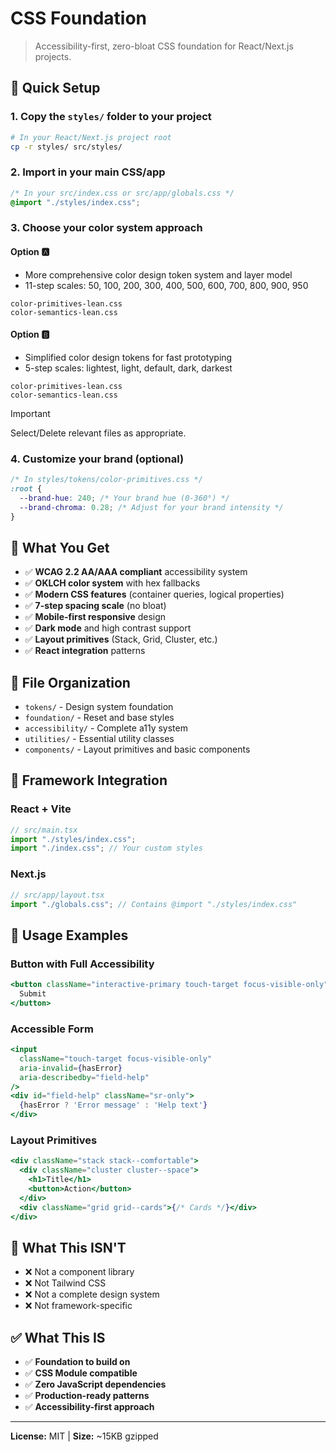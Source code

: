 # CSS Foundation

> Accessibility-first, zero-bloat CSS foundation for React/Next.js projects.

## 🚀 Quick Setup

### 1. Copy the `styles/` folder to your project

```bash
# In your React/Next.js project root
cp -r styles/ src/styles/
```

### 2. Import in your main CSS/app

```css
/* In your src/index.css or src/app/globals.css */
@import "./styles/index.css";
```

### 3. Choose your color system approach

#### Option 🅰️

- More comprehensive color design token system and layer model
- 11-step scales: 50, 100, 200, 300, 400, 500, 600, 700, 800, 900, 950

```
color-primitives-lean.css
color-semantics-lean.css
```

#### Option 🅱️

- Simplified color design tokens for fast prototyping
- 5-step scales: lightest, light, default, dark, darkest

```
color-primitives-lean.css
color-semantics-lean.css
```

> [!IMPORTANT]
> Select/Delete relevant files as appropriate.

### 4. Customize your brand (optional)

```css
/* In styles/tokens/color-primitives.css */
:root {
  --brand-hue: 240; /* Your brand hue (0-360°) */
  --brand-chroma: 0.28; /* Adjust for your brand intensity */
}
```

## 🎯 What You Get

- ✅ **WCAG 2.2 AA/AAA compliant** accessibility system
- ✅ **OKLCH color system** with hex fallbacks
- ✅ **Modern CSS features** (container queries, logical properties)
- ✅ **7-step spacing scale** (no bloat)
- ✅ **Mobile-first responsive** design
- ✅ **Dark mode** and high contrast support
- ✅ **Layout primitives** (Stack, Grid, Cluster, etc.)
- ✅ **React integration** patterns

## 📁 File Organization

- `tokens/` - Design system foundation
- `foundation/` - Reset and base styles
- `accessibility/` - Complete a11y system
- `utilities/` - Essential utility classes
- `components/` - Layout primitives and basic components

## 🔧 Framework Integration

### React + Vite

```jsx
// src/main.tsx
import "./styles/index.css";
import "./index.css"; // Your custom styles
```

### Next.js

```jsx
// src/app/layout.tsx
import "./globals.css"; // Contains @import "./styles/index.css"
```

## 🎨 Usage Examples

### Button with Full Accessibility

```jsx
<button className="interactive-primary touch-target focus-visible-only">
  Submit
</button>
```

### Accessible Form

```jsx
<input
  className="touch-target focus-visible-only"
  aria-invalid={hasError}
  aria-describedby="field-help"
/>
<div id="field-help" className="sr-only">
  {hasError ? 'Error message' : 'Help text'}
</div>
```

### Layout Primitives

```jsx
<div className="stack stack--comfortable">
  <div className="cluster cluster--space">
    <h1>Title</h1>
    <button>Action</button>
  </div>
  <div className="grid grid--cards">{/* Cards */}</div>
</div>
```

## 🚫 What This ISN'T

- ❌ Not a component library
- ❌ Not Tailwind CSS
- ❌ Not a complete design system
- ❌ Not framework-specific

## ✅ What This IS

- ✅ **Foundation to build on**
- ✅ **CSS Module compatible**
- ✅ **Zero JavaScript dependencies**
- ✅ **Production-ready patterns**
- ✅ **Accessibility-first approach**

---

**License:** MIT | **Size:** ~15KB gzipped

